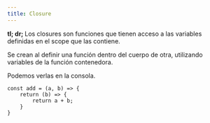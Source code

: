 ```yaml
---
title: Closure
---
```


<b>tl; dr; </b> Los closures son funciones que tienen acceso a las variables definidas en el scope que las contiene. 

Se crean al definir una función dentro del cuerpo de otra, utilizando variables de la función contenedora.

Podemos verlas en la consola.

```
const add = (a, b) => {
	return (b) => {
		return a + b;
	}
}
```

